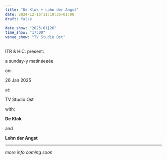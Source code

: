 ```yaml
---
title: "De Klok + Lohn der Angst"
date: 2024-12-15T11:19:35+01:00
draft: false

date_show: "2025|01|26"
time_show: "17:00"
venue_show: "TV Studio Ost"
---
```


ITR & H.C. present:

a sunday-y matinéeeée

on:

26 Jan 2025

at:

TV Studio Ost

with:

**De Klok**

and

**Lohn der Angst**

---

_more info coming soon_

<!-- ![De Klok + Lohn der Angst](../../posters/2025-01-26.jpg) -->
